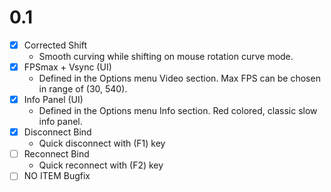 # 0.1
- [x] Corrected Shift
  - Smooth curving while shifting on mouse rotation curve mode.
- [x] FPSmax + Vsync (UI)
  - Defined in the Options menu Video section. Max FPS can be chosen in range of (30, 540).
- [x] Info Panel (UI)
  - Defined in the Options menu Info section. Red colored, classic slow info panel.
- [x] Disconnect Bind
  - Quick disconnect with (F1) key
- [ ] Reconnect Bind
  - Quick reconnect with (F2) key
- [ ] NO ITEM Bugfix
